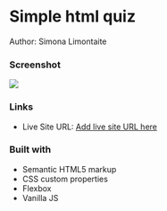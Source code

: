 # Simple html quiz

Author: Simona Limontaite

### Screenshot

![](./screenshot.jpg)

### Links

- Live Site URL: [Add live site URL here](https://html-quiz-netlify.com)

### Built with

- Semantic HTML5 markup
- CSS custom properties
- Flexbox
- Vanilla JS